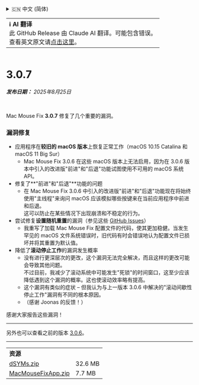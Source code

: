 <details>
<summary>🇨🇳 中文 (简体)</summary>

[🇬🇧 English (GitHub Release)](https://github.com/noah-nuebling/mac-mouse-fix/releases/tag/3.0.7)\
[🇩🇪 Deutsch](https://redirect.macmousefix.com/?target=mmf-release&tag=3.0.7&locale=de)\
[🇻🇳 Tiếng Việt](https://redirect.macmousefix.com/?target=mmf-release&tag=3.0.7&locale=vi)\
**🇨🇳 中文 (简体)**\
[🇨🇳 中文 (繁體)](https://redirect.macmousefix.com/?target=mmf-release&tag=3.0.7&locale=zh-Hant)\
[🇭🇰 中文（香港)](https://redirect.macmousefix.com/?target=mmf-release&tag=3.0.7&locale=zh-HK)\
[🇰🇷 한국어](https://redirect.macmousefix.com/?target=mmf-release&tag=3.0.7&locale=ko)\
[Help translate Mac Mouse Fix to different languages!](https://github.com/noah-nuebling/mac-mouse-fix/discussions/731)
</details>
<table align=><td>
<b>ℹ️ AI 翻译</b><br>
此 GitHub Release 由 Claude AI 翻译。可能包含错误。<br>
查看英文原文请<a href="https://github.com/noah-nuebling/mac-mouse-fix/releases/tag/3.0.7">点击这里</a>。
</td></table>

<table></table>

# 3.0.7
***发布日期：** 2025年8月25日*

<br>

Mac Mouse Fix **3.0.7** 修复了几个重要的漏洞。

### 漏洞修复

- 应用程序在**较旧的 macOS 版本**上恢复正常工作（macOS 10.15 Catalina 和 macOS 11 Big Sur）
    - Mac Mouse Fix 3.0.6 在这些 macOS 版本上无法启用，因为在 3.0.6 版本中引入的改进版"前进"和"后退"功能试图使用不可用的 macOS 系统 API。
- 修复了**"前进"和"后退"**功能的问题
    - 在 Mac Mouse Fix 3.0.6 中引入的改进版"前进"和"后退"功能现在将始终使用"主线程"来询问 macOS 应该模拟哪些按键来在当前应用程序中前进和后退。\
    这可以防止在某些情况下出现崩溃和不稳定的行为。
- 尝试修复**设置随机重置**的漏洞（参见这些 [GitHub Issues](https://github.com/noah-nuebling/mac-mouse-fix/issues?q=is%3Aissue%20label%3A%22Config%20Reset%20Intermittently%22)）
    - 我重写了加载 Mac Mouse Fix 配置文件的代码，使其更加稳健。当发生罕见的 macOS 文件系统错误时，旧代码有时会错误地认为配置文件已损坏并将其重置为默认值。
- 降低了**滚动停止工作**的漏洞发生概率
    - 没有进行更深层次的更改，这个漏洞无法完全解决，而且这样的更改可能会导致其他问题。\
    不过目前，我减少了滚动系统中可能发生"死锁"的时间窗口，这至少应该降低遇到这个漏洞的概率。这也使滚动效率略有提高。
    - 这个漏洞有类似的症状 – 但我认为与上一版本 3.0.6 中解决的"滚动间歇性停止工作"漏洞有不同的根本原因。
    - （感谢 Joonas 的反馈！）

感谢大家报告这些漏洞！

---

另外也可以查看之前的版本 [3.0.6](https://redirect.macmousefix.com/?target=mmf-release&tag=3.0.6&locale=zh-Hans)。

---

<table align="start">
<tr>
    <td colspan=2>
        <b>资源</b>
    </td>
</tr>
<tr>
    <td><a href="https://github.com/noah-nuebling/mac-mouse-fix/releases/download/3.0.7/dSYMs.zip">dSYMs.zip</a></td>
    <td>32.6 MB</td>
</tr>
<tr>
    <td><a href="https://github.com/noah-nuebling/mac-mouse-fix/releases/download/3.0.7/MacMouseFixApp.zip">MacMouseFixApp.zip</a></td>
    <td>7.7 MB</td>
</tr>
</table>